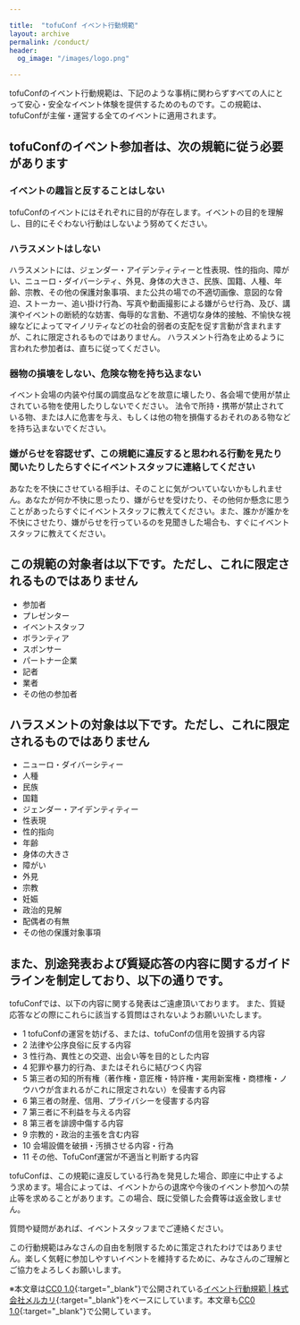 ```yaml
---

title:  "tofuConf イベント行動規範"
layout: archive
permalink: /conduct/
header:
  og_image: "/images/logo.png"

---
```


tofuConfのイベント行動規範は、下記のような事柄に関わらずすべての人にとって安心・安全なイベント体験を提供するためのものです。この規範は、tofuConfが主催・運営する全てのイベントに適用されます。

## tofuConfのイベント参加者は、次の規範に従う必要があります

### イベントの趣旨と反することはしない

tofuConfのイベントにはそれぞれに目的が存在します。イベントの目的を理解し、目的にそぐわない行動はしないよう努めてください。

### ハラスメントはしない

ハラスメントには、ジェンダー・アイデンティティーと性表現、性的指向、障がい、ニューロ・ダイバーシティ、外見、身体の大きさ、民族、国籍、人種、年齢、宗教、その他の保護対象事項、また公共の場での不適切画像、意図的な脅迫、ストーカー、追い掛け行為、写真や動画撮影による嫌がらせ行為、及び、講演やイベントの断続的な妨害、侮辱的な言動、不適切な身体的接触、不愉快な視線などによってマイノリティなどの社会的弱者の支配を促す言動が含まれますが、これに限定されるものではありません。
ハラスメント行為を止めるように言われた参加者は、直ちに従ってください。

###  器物の損壊をしない、危険な物を持ち込まない

イベント会場の内装や付属の調度品などを故意に壊したり、各会場で使用が禁止されている物を使用したりしないでください。
法令で所持・携帯が禁止されている物、または人に危害を与え、もしくは他の物を損傷するおそれのある物などを持ち込まないでください。

###  嫌がらせを容認せず、この規範に違反すると思われる行動を見たり聞いたりしたらすぐにイベントスタッフに連絡してください

あなたを不快にさせている相手は、そのことに気がついていないかもしれません。あなたが何か不快に思ったり、嫌がらせを受けたり、その他何か懸念に思うことがあったらすぐにイベントスタッフに教えてください。また、誰かが誰かを不快にさせたり、嫌がらせを行っているのを見聞きした場合も、すぐにイベントスタッフに教えてください。

## この規範の対象者は以下です。ただし、これに限定されるものではありません

* 参加者
* プレゼンター
* イベントスタッフ
* ボランティア
* スポンサー
* パートナー企業
* 記者
* 業者
* その他の参加者

## ハラスメントの対象は以下です。ただし、これに限定されるものではありません

* ニューロ・ダイバーシティー
* 人種
* 民族
* 国籍
* ジェンダー・アイデンティティー
* 性表現
* 性的指向
* 年齢
* 身体の大きさ
* 障がい
* 外見
* 宗教
* 妊娠
* 政治的見解
* 配偶者の有無
* その他の保護対象事項


## また、別途発表および質疑応答の内容に関するガイドラインを制定しており、以下の通りです。


tofuConfでは、以下の内容に関する発表はご遠慮頂いております。
また、質疑応答などの際にこれらに該当する質問はされないようお願いいたします。
* 1 tofuConfの運営を妨げる、または、tofuConfの信用を毀損する内容
* 2 法律や公序良俗に反する内容
* 3 性行為、異性との交遊、出会い等を目的とした内容
* 4 犯罪や暴力的行為、またはそれらに結びつく内容
* 5 第三者の知的所有権（著作権・意匠権・特許権・実用新案権・商標権・ノウハウが含まれるがこれに限定されない）を侵害する内容
* 6 第三者の財産、信用、プライバシーを侵害する内容
* 7 第三者に不利益を与える内容
* 8 第三者を誹謗中傷する内容
* 9 宗教的・政治的主張を含む内容
* 10  会場設備を破損・汚損させる内容・行為
* 11  その他、TofuConf運営が不適当と判断する内容


tofuConfは、この規範に違反している行為を発見した場合、即座に中止するよう求めます。場合によっては、イベントからの退席や今後のイベント参加への禁止等を求めることがあります。この場合、既に受領した会費等は返金致しません。

質問や疑問があれば、イベントスタッフまでご連絡ください。

この行動規範はみなさんの自由を制限するために策定されたわけではありません。楽しく気軽に参加しやすいイベントを維持するために、みなさんのご理解とご協力をよろしくお願いします。

※本文章は[CC0 1.0](https://creativecommons.org/publicdomain/zero/1.0/deed.ja){:target="_blank"}で公開されている[イベント行動規範 \| 株式会社メルカリ](https://about.mercari.com/event-code-of-conduct/){:target="_blank"}をベースにしています。本文章も[CC0 1.0](https://creativecommons.org/publicdomain/zero/1.0/deed.ja){:target="_blank"}で公開しています。
